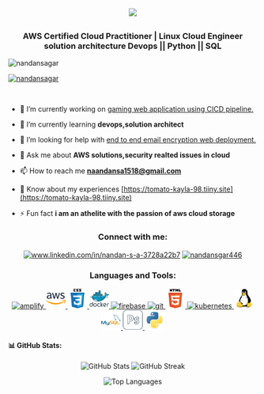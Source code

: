 <h1 align="center">
    <img src="https://readme-typing-svg.herokuapp.com/?font=Orbitron&size=35&center=true&vCenter=true&width=600&height=90&duration=5000&pause=1000&lines=Hello+I'm+Nandan+Sagar!!+🙏;&color=FFFFFF" />
</h1>

<div alaign="center">
<h3 align="center">AWS Certified Cloud Practitioner | Linux Cloud Engineer solution architecture Devops || Python || SQL</h3>

<p> <img src="https://komarev.com/ghpvc/?username=nandansagar&label=Profile%20views&color=0e75b6&style=flat" alt="nandansagar" /> </p>

<p> <a href="https://github.com/ryo-ma/github-profile-trophy"><img src="https://github-profile-trophy.vercel.app/?username=nandansagar" alt="nandansagar" /></a> </p>

<p> <a href="https://twitter.com/" target="blank"><img src="https://img.shields.io/twitter/follow/?logo=twitter&style=for-the-badge" alt="" /></a> </p>
</div>

- 🔭 I’m currently working on [gaming web application using CICD pipeline.](http://my-game.s3-website-us-east-1.amazonaws.com)

- 🌱 I’m currently learning **devops,solution architect**

- 🤝 I’m looking for help with [end to end email encryption web deployment.](http://mymail1.s3-website-us-east-1.amazonaws.com)

- 💬 Ask me about **AWS solutions,security realted issues in cloud**

- 📫 How to reach me **naandansa1518@gmail.com**

- 📄 Know about my experiences [https://tomato-kayla-98.tiiny.site](https://tomato-kayla-98.tiiny.site)

- ⚡ Fun fact **i am an athelite with the passion of aws cloud storage**

<div align="center">
<h3 >Connect with me:</h3>
<p>
<a href="https://linkedin.com/in/www.linkedin.com/in/nandan-s-a-3728a22b7" target="blank"><img align="center" src="https://raw.githubusercontent.com/rahuldkjain/github-profile-readme-generator/master/src/images/icons/Social/linked-in-alt.svg" alt="www.linkedin.com/in/nandan-s-a-3728a22b7" height="30" width="40" /></a>
<a href="https://instagram.com/nandansgar446" target="blank"><img align="center" src="https://raw.githubusercontent.com/rahuldkjain/github-profile-readme-generator/master/src/images/icons/Social/instagram.svg" alt="nandansgar446" height="30" width="40" /></a>
</p>
</div>

<div align="center">
<h3>Languages and Tools:</h3>
<p> <a href="https://aws.amazon.com/amplify/" target="_blank" rel="noreferrer"> <img src="https://docs.amplify.aws/assets/logo-dark.svg" alt="amplify" width="40" height="40"/> </a> <a href="https://aws.amazon.com" target="_blank" rel="noreferrer"> <img src="https://raw.githubusercontent.com/devicons/devicon/master/icons/amazonwebservices/amazonwebservices-original-wordmark.svg" alt="aws" width="40" height="40"/> </a> <a href="https://www.w3schools.com/css/" target="_blank" rel="noreferrer"> <img src="https://raw.githubusercontent.com/devicons/devicon/master/icons/css3/css3-original-wordmark.svg" alt="css3" width="40" height="40"/> </a> <a href="https://www.docker.com/" target="_blank" rel="noreferrer"> <img src="https://raw.githubusercontent.com/devicons/devicon/master/icons/docker/docker-original-wordmark.svg" alt="docker" width="40" height="40"/> </a> <a href="https://firebase.google.com/" target="_blank" rel="noreferrer"> <img src="https://www.vectorlogo.zone/logos/firebase/firebase-icon.svg" alt="firebase" width="40" height="40"/> </a> <a href="https://git-scm.com/" target="_blank" rel="noreferrer"> <img src="https://www.vectorlogo.zone/logos/git-scm/git-scm-icon.svg" alt="git" width="40" height="40"/> </a> <a href="https://www.w3.org/html/" target="_blank" rel="noreferrer"> <img src="https://raw.githubusercontent.com/devicons/devicon/master/icons/html5/html5-original-wordmark.svg" alt="html5" width="40" height="40"/> </a> <a href="https://kubernetes.io" target="_blank" rel="noreferrer"> <img src="https://www.vectorlogo.zone/logos/kubernetes/kubernetes-icon.svg" alt="kubernetes" width="40" height="40"/> </a> <a href="https://www.linux.org/" target="_blank" rel="noreferrer"> <img src="https://raw.githubusercontent.com/devicons/devicon/master/icons/linux/linux-original.svg" alt="linux" width="40" height="40"/> </a> <a href="https://www.mysql.com/" target="_blank" rel="noreferrer"> <img src="https://raw.githubusercontent.com/devicons/devicon/master/icons/mysql/mysql-original-wordmark.svg" alt="mysql" width="40" height="40"/> </a> <a href="https://www.photoshop.com/en" target="_blank" rel="noreferrer"> <img src="https://raw.githubusercontent.com/devicons/devicon/master/icons/photoshop/photoshop-line.svg" alt="photoshop" width="40" height="40"/> </a> <a href="https://www.python.org" target="_blank" rel="noreferrer"> <img src="https://raw.githubusercontent.com/devicons/devicon/master/icons/python/python-original.svg" alt="python" width="40" height="40"/> </a> </p>
</div>

<div align="center">
  <h4 align="left">📊 GitHub Stats:</h3>
  <img src="https://github-readme-stats.vercel.app/api?username=nandansagar&theme=calm_pink&show_icons=true&locale=en" alt="GitHub Stats" />
  <img src="https://github-readme-streak-stats.herokuapp.com/?user=nandansagar&theme=calm_pink&hide_border=false" alt="GitHub Streak" />
</div>
<p align="center">
  <img src="https://github-readme-stats.vercel.app/api/top-langs?username=nandansagar&theme=calm_pink&hide_border=false&include_all_commits=true&count_private=true&show_icons=true&locale=en&layout=compact" alt="Top Languages" />
</p>
